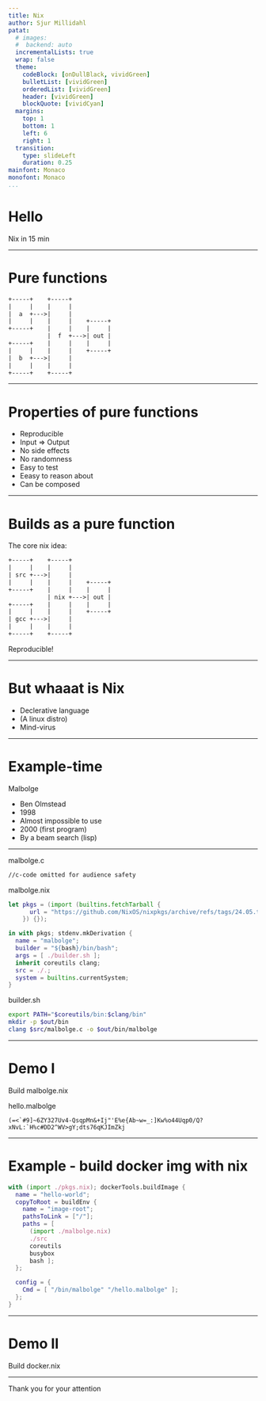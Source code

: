 ```yaml
---
title: Nix
author: Sjur Millidahl
patat:
  # images:
  #  backend: auto
  incrementalLists: true
  wrap: false
  theme:
    codeBlock: [onDullBlack, vividGreen]
    bulletList: [vividGreen]
    orderedList: [vividGreen]
    header: [vividGreen]
    blockQuote: [vividCyan]
  margins:
    top: 1
    bottom: 1
    left: 6
    right: 1
  transition:
    type: slideLeft
    duration: 0.25
mainfont: Monaco
monofont: Monaco
...
```


# Hello

Nix in 15 min

---

# Pure functions

```txt
+-----+    +-----+           
|     |    |     |           
|  a  +--->|     |           
|     |    |     |    +-----+
+-----+    |     |    |     |
           |  f  +--->| out |
+-----+    |     |    |     |
|     |    |     |    +-----+
|  b  +--->|     |           
|     |    |     |           
+-----+    +-----+           
```

---

# Properties of pure functions

* Reproducible
* Input => Output
* No side effects
* No randomness
* Easy to test
* Eeasy to reason about
* Can be composed

---

# Builds as a pure function

The core nix idea:

```txt
+-----+    +-----+           
|     |    |     |           
| src +--->|     |           
|     |    |     |    +-----+
+-----+    |     |    |     |
           | nix +--->| out |
+-----+    |     |    |     |
|     |    |     |    +-----+
| gcc +--->|     |           
|     |    |     |           
+-----+    +-----+           
```

Reproducible!

---

# But whaaat is Nix

- Declerative language
- (A linux distro)
- Mind-virus

---

# Example-time

Malbolge

* Ben Olmstead
* 1998
* Almost impossible to use
* 2000 (first program)
* By a beam search (lisp)

---

malbolge.c
```txt
//c-code omitted for audience safety
```

malbolge.nix
```nix
let pkgs = (import (builtins.fetchTarball {
      url = "https://github.com/NixOS/nixpkgs/archive/refs/tags/24.05.tar.gz";
    }) {});

in with pkgs; stdenv.mkDerivation {
  name = "malbolge";
  builder = "${bash}/bin/bash";
  args = [ ./builder.sh ];
  inherit coreutils clang;
  src = ./.;
  system = builtins.currentSystem;
}
```

builder.sh
```bash
export PATH="$coreutils/bin:$clang/bin"
mkdir -p $out/bin
clang $src/malbolge.c -o $out/bin/malbolge
```

---

# Demo I

Build malbolge.nix

hello.malbolge
```malbolge
(=<`#9]~6ZY327Uv4-QsqpMn&+Ij"'E%e{Ab~w=_:]Kw%o44Uqp0/Q?xNvL:`H%c#DD2^WV>gY;dts76qKJImZkj
```

---

# Example - build docker img with nix

```nix
with (import ./pkgs.nix); dockerTools.buildImage {
  name = "hello-world";
  copyToRoot = buildEnv {
    name = "image-root";
    pathsToLink = ["/"];
    paths = [
      (import ./malbolge.nix)
      ./src
      coreutils
      busybox
      bash ];
  };

  config = {
    Cmd = [ "/bin/malbolge" "/hello.malbolge" ];
  };
}
```

---

# Demo II

Build docker.nix

---

Thank you for your attention
